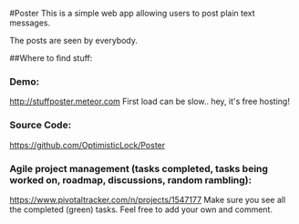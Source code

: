 #Poster
This is a simple web app allowing users to post plain text messages.

The posts are seen by everybody.

##Where to find stuff:

### Demo:
http://stuffposter.meteor.com
First load can be slow.. hey, it's free hosting!

### Source Code:
https://github.com/OptimisticLock/Poster

### Agile project management (tasks completed, tasks being worked on, roadmap, discussions, random rambling):
https://www.pivotaltracker.com/n/projects/1547177
Make sure you see all the completed (green) tasks. Feel free to add your own and comment.







